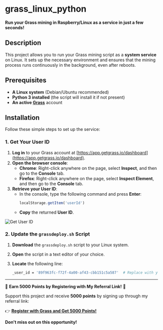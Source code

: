 # grass_linux_python

**Run your Grass mining in Raspberry/Linux as a service in just a few seconds!**

## **Description**

This project allows you to run your Grass mining script as a **system service** on Linux. It sets up the necessary environment and ensures that the mining process runs continuously in the background, even after reboots.

## **Prerequisites**

- **A Linux system** (Debian/Ubuntu recommended)
- **Python 3 installed** (the script will install it if not present)
- **An active [Grass](https://app.getgrass.io/register/?referralCode=6VFixd3LUhIScVp)** account

## **Installation**

Follow these simple steps to set up the service:

### **1. Get Your User ID**

1. **Log in** to your Grass account at [https://app.getgrass.io/dashboard](https://app.getgrass.io/dashboard).
2. **Open the browser console**:
   - **Chrome**: Right-click anywhere on the page, select **Inspect**, and then go to the **Console** tab.
   - **Firefox**: Right-click anywhere on the page, select **Inspect Element**, and then go to the **Console** tab.
3. **Retrieve your User ID**:
   - In the console, type the following command and press **Enter**:
     ```javascript
     localStorage.getItem('userId')
     ```
   - **Copy** the returned **User ID**.

![Get User ID](https://github.com/user-attachments/assets/0f260cbd-a5ce-4cf0-b5fd-87a10f972eed)

### **2. Update the `grassdeploy.sh` Script**

1. **Download** the `grassdeploy.sh` script to your Linux system.
2. **Open** the script in a text editor of your choice.
3. **Locate** the following line:
   
   ```bash
   _user_id = '89f963fc-f72f-4a00-af43-cbb151c5a587'  # Replace with your user ID

----------------------------------------------

🎉 **Earn 5000 Points by Registering with My Referral Link!** 🎉

Support this project and receive **5000 points** by signing up through my referral link:

👉 [**Register with Grass and Get 5000 Points!**](https://app.getgrass.io/register/?referralCode=6VFixd3LUhIScVp)

**Don't miss out on this opportunity!**

